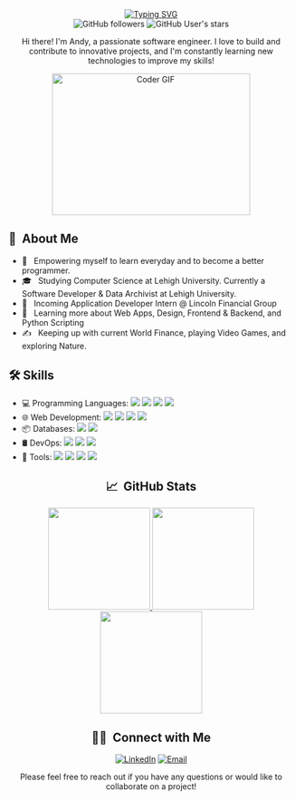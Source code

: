 <div align="center">
  <a href="https://git.io/typing-svg"> 
    <img src="https://readme-typing-svg.demolab.com?font=Fira+Code&size=30&duration=500&pause=1000&color=FFA500&multiline=true&width=500&height=100&lines=print(%22Hello%2C+I'm+Andy!%22);+" alt="Typing SVG" />
  </a>
</div>

<div align="center">
  <img alt="GitHub followers" src="https://img.shields.io/github/followers/andy-1au?style=social">
  <img alt="GitHub User's stars" src="https://img.shields.io/github/stars/andy-1au?style=social">
</div>

<div align="center">
  <p>Hi there! I'm Andy, a passionate software engineer. I love to build and contribute to innovative projects, and I'm constantly learning new technologies to improve my skills!</p>
</div>

<div align="center">
  <img alt="Coder GIF" height=250 width=350 src="https://images.squarespace-cdn.com/content/v1/5769fc401b631bab1addb2ab/1541580611624-TE64QGKRJG8SWAIUS7NS/ke17ZwdGBToddI8pDm48kPoswlzjSVMM-SxOp7CV59BZw-zPPgdn4jUwVcJE1ZvWQUxwkmyExglNqGp0IvTJZamWLI2zvYWH8K3-s_4yszcp2ryTI0HqTOaaUohrI8PI6FXy8c9PWtBlqAVlUS5izpdcIXDZqDYvprRqZ29Pw0o/coding-freak.gif"/>
</div>

<div align="left">
  <h2>🌟 &nbsp;About Me</h2>
  <ul>
    <li>🤔 &nbsp; Empowering myself to learn everyday and to become a better programmer.</li>
    <li>🎓 &nbsp; Studying Computer Science at Lehigh University. Currently a Software Developer & Data Archivist at Lehigh University.</li>
    <li>💼 &nbsp; Incoming Application Developer Intern @ Lincoln Financial Group</li>
    <li>🌱 &nbsp; Learning more about Web Apps, Design, Frontend & Backend, and Python Scripting</li>
    <li>✍️ &nbsp; Keeping up with current World Finance, playing Video Games, and exploring Nature.</li>
  </ul>
</div>

<div align="left">
  <h2>🛠 Skills</h2>
  <ul>
    <li>
      💻 Programming Languages:
      <img src="https://img.shields.io/badge/-Python-333333?style=flat&logo=python">
      <img src="https://img.shields.io/badge/-Java-333333?style=flat&logo=Java&logoColor=007396">
      <img src="https://img.shields.io/badge/-JavaScript-333333?style=flat&logo=javascript">
      <img src="https://img.shields.io/badge/-R-333333?style=flat&logo=r&logoColor=276DC3">
    </li>
    <li>
      🌐 Web Development:
      <img src="https://img.shields.io/badge/-HTML5-333333?style=flat&logo=HTML5">
      <img src="https://img.shields.io/badge/-CSS-333333?style=flat&logo=CSS3&logoColor=1572B6">
      <img src="https://img.shields.io/badge/-Flask-333333?style=flat&logo=flask&logoColor=FFFFFF">
      <img src="https://img.shields.io/badge/-Bootstrap-333333?style=flat&logo=bootstrap&logoColor=563D7C">
    </li>
    <li>
      📦 Databases:
      <img src="https://img.shields.io/badge/-PostgreSQL-333333?style=flat&logo=postgresql&logoColor=336791">
      <img src="https://img.shields.io/badge/-SQLite-333333?style=flat&logo=sqlite&logoColor=003B57">
    </li>
    <li>
      🛢️ DevOps:
      <img src="https://img.shields.io/badge/-Maven-333333?style=flat&logo=apache-maven&logoColor=C71A36">
      <img src="https://img.shields.io/badge/-Docker-333333?style=flat&logo=docker&logoColor=2496ED">
      <img src="https://img.shields.io/badge/-AWS-333333?style=flat&logo=amazon-aws&logoColor=FF9900">
    </li>
    <li>
      🔧 Tools:
      <img src="https://img.shields.io/badge/-Git-333333?style=flat&logo=git">
      <img src="https://img.shields.io/badge/-GitHub-333333?style=flat&logo=github">
      <img src="https://img.shields.io/badge/-Visual%20Studio%20Code-333333?style=flat&logo=visual-studio-code&logoColor=007ACC">
      <img src="https://img.shields.io/badge/-RStudio-333333?style=flat&logo=rstudio&logoColor=75AADB">
    </li>
  </ul>
</div>

<div align="center">
  <h2> 📈 &nbsp;GitHub Stats </h2>
  <p>
    <a href="https://github.com/andy-1au">
      <img height="180em" src="https://github-readme-stats.vercel.app/api?username=andy-1au&show_icons=true&theme=vision-friendly-dark&border_radius=5&card_width=500"/>
      <img height="180em" src="http://github-readme-streak-stats.herokuapp.com?user=andy-1au&theme=vision-friendly-dark&border_radius=5&card_width=500)"/>
      <img height="180em" src="https://github-readme-stats.vercel.app/api/top-langs/?username=andy-1au&layout=compact&theme=vision-friendly-dark&border_radius=5&card_width=500"/>
    </a>
  </p>
</div>

<div align="center">
  <h2> 🤝🏻 &nbsp;Connect with Me </h2>
  <p>
    <a href="https://www.linkedin.com/in/andy-1au/"><img alt="LinkedIn" src="https://img.shields.io/badge/LinkedIn-Andy%20Lau-blue?style=flat-square&logo=linkedin"></a>
    <a href="mailto:andyolau88@gmail.com"><img alt="Email" src="https://img.shields.io/badge/Email-andyolau888@gmail.com-blue?style=flat-square&logo=gmail"></a>
  </p>
  <p>
    Please feel free to reach out if you have any questions or would like to collaborate on a project!
  </p>
</div>


